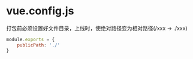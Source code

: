 # vue.config.js

打包前必须设置好文件目录，上线时，使绝对路径变为相对路径(/xxx -> ./xxx)

```js
module.exports = {
    publicPath: './'
}
```
